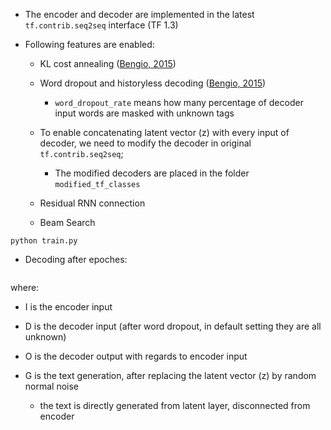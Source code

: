 * The encoder and decoder are implemented in the latest ```tf.contrib.seq2seq``` interface (TF 1.3)

* Following features are enabled:

  * KL cost annealing ([Bengio, 2015](https://arxiv.org/abs/1511.06349))
  
  * Word dropout and historyless decoding ([Bengio, 2015](https://arxiv.org/abs/1511.06349))
    * ```word_dropout_rate``` means how many percentage of decoder input words are masked with unknown tags

  * To enable concatenating latent vector (z) with every input of decoder, we need to modify the decoder in original ```tf.contrib.seq2seq```;
    * The modified decoders are placed in the folder ``` modified_tf_classes ```
  
  * Residual RNN connection
  
  * Beam Search

```
python train.py
```
* Decoding after  epoches:
```

```
where:
* I is the encoder input

* D is the decoder input (after word dropout, in default setting they are all unknown)

* O is the decoder output with regards to encoder input

* G is the text generation, after replacing the latent vector (z) by random normal noise
    * the text is directly generated from latent layer, disconnected from encoder
